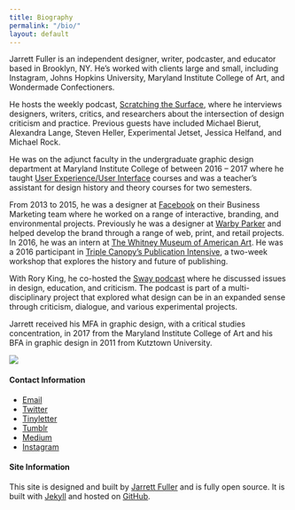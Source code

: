 ```yaml
---
title: Biography
permalink: "/bio/"
layout: default
---
```


<!--
<div class="headline-bio">
    Biography</div>
-->

<div class="profile">
<div class="text">

<p>Jarrett Fuller is an independent designer, writer, podcaster, and educator based in Brooklyn, NY. He’s worked with clients large and small, including Instagram, Johns Hopkins University, Maryland Institute College of Art, and Wondermade Confectioners.</p>

<p>He hosts the weekly podcast, <a href="http://www.scratchingthesurface.fm">Scratching the Surface</a>, where he interviews designers, writers, critics, and researchers about the intersection of design criticism and practice. Previous guests have included Michael Bierut, Alexandra Lange, Steven Heller, Experimental Jetset, Jessica Helfand, and Michael Rock.</p>

<p>He was on the adjunct faculty in the undergraduate graphic design department
at Maryland Institute College of between 2016 – 2017 where he taught <a href="http://jarrettfuller.com/projects/dux">User Experience/User Interface</a> courses and was a teacher’s assistant for design history and theory courses for two semesters.</p>

<p>From 2013 to 2015, he was a designer at <a href="http://www.facebook.com">Facebook</a> on their Business Marketing team where he worked on a range of interactive, branding, and environmental projects. Previously he was a designer at <a href="http://www.warbyparker.com">Warby Parker</a> and helped develop the brand through a range of web, print, and retail projects. In 2016, he was an intern at <a href="http://www.whitney.org">The Whitney Museum of American Art</a>. He was a 2016 participant in <a href="https://www.canopycanopycanopy.com/education#intensive">Triple Canopy’s Publication Intensive</a>, a two-week workshop that explores the history and future of publishing.</p>

<p>With Rory King, he co-hosted the <a href="http://this-is-sway.tumblr.com">Sway podcast</a> where he discussed issues in design, education, and criticism. The podcast is part of a multi-disciplinary project that explored what design can be in an expanded sense through criticism, dialogue, and various experimental projects.</p>

<p>Jarrett received his MFA in graphic design, with a critical studies concentration, in 2017 from the Maryland Institute College of Art and his BFA in graphic design in 2011 from Kutztown University.</p>
</div>

<sidebar>
<p><img src="{{ site.github.url }}/images/kchayka.jpg"></p>

<h4>Contact Information</h4>
        <p>
        <ul>
            <li><a href="mailto:jarrettfuller@gmail.com">Email</a></li>
            <li><a href="https://twitter.com/chaykak">Twitter</a></li>
            <li><a href="http://tinyletter.com/chaykak/">Tinyletter</a></li>
            <li><a href="http://kchayka.tumblr.com">Tumblr</a></li>
            <li><a href="https://medium.com/@chaykak">Medium</a></li>
            <li><a href="https://www.instagram.com/kchayka/">Instagram</a></li>
        </ul>
        </p>

<h4>Site Information</h4>
        <p class="credits">This site is designed and built by <a href="http://www.jarrettfuller.com">Jarrett Fuller</a> and is fully open source. It is built with <a href="https://jekyllrb.com">Jekyll</A> and hosted on <a href="https://github.com/jarrettfuller/kyle-chayka">GitHub</A>.</p>
</sidebar>
</div>
